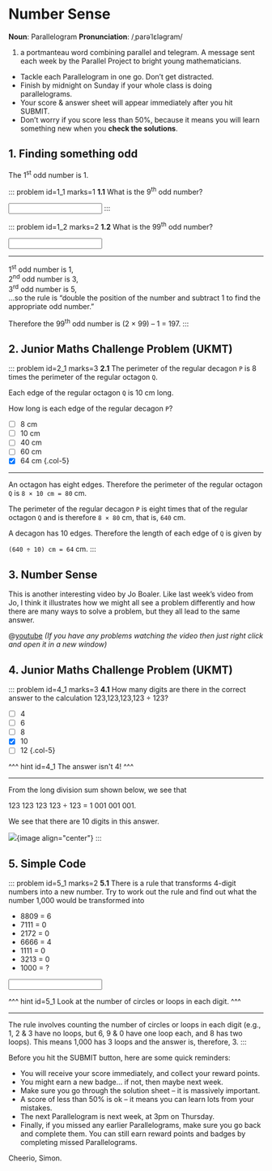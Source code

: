 # Number Sense

<div class="dictionary">

__Noun__: Parallelogram
__Pronunciation__: /ˌparəˈlɛləɡram/

1. a portmanteau word combining parallel and telegram. A message sent each
week by the Parallel Project to bright young mathematicians.

</div>

*	Tackle each Parallelogram in one go. Don’t get distracted.
*	Finish by midnight on Sunday if your whole class is doing parallelograms.
*	Your score & answer sheet will appear immediately after you hit SUBMIT.
*	Don’t worry if you score less than 50%, because it means you will learn something new when you __check the solutions__.


## 1. Finding something odd

The 1<sup>st</sup> odd number is 1.

::: problem id=1_1 marks=1
__1.1__ What is the 9<sup>th</sup> odd number?

<input solution="17"/>
:::

::: problem id=1_2 marks=2
__1.2__ What is the 99<sup>th</sup> odd number?

<input solution="197"/>

---

1<sup>st</sup> odd number is 1,  
2<sup>nd</sup> odd number is 3,  
3<sup>rd</sup> odd number is 5,  
...so the rule is “double the position of the number and subtract 1 to find the appropriate odd number.”

Therefore the 99<sup>th</sup> odd number is (2 × 99) – 1 = 197.
:::


## 2. Junior Maths Challenge Problem (UKMT)
<!--- 2018 (4) --->

::: problem id=2_1 marks=3
__2.1__ The perimeter of the regular decagon `P` is 8 times the perimeter of the regular octagon `Q`.  

Each edge of the regular octagon `Q` is 10 cm long.  

How long is each edge of the regular decagon `P`?

* [ ] 8 cm
* [ ] 10 cm
* [ ] 40 cm
* [ ] 60 cm
* [x] 64 cm
{.col-5}

---

An octagon has eight edges. Therefore the perimeter of the regular octagon `Q` is `8 × 10 cm = 80` cm.  

The perimeter of the regular decagon `P` is eight times that of the regular octagon `Q` and is therefore `8 × 80` cm, that is, `640` cm.  

A decagon has 10 edges. Therefore the length of each edge of `Q` is given by  

`(640 ÷ 10) cm = 64` cm.
:::


## 3. Number Sense

This is another interesting video by Jo Boaler. Like last week’s video from Jo, I think it illustrates how we might all see a problem differently and how there are many ways to solve a problem, but they all lead to the same answer.

@[youtube](wxE2Kur4AHc?rel=0) _(If you have any problems watching the video then just right click and open it in a new window)_


## 4. Junior Maths Challenge Problem (UKMT)
<!--- 2018 (11) --->

::: problem id=4_1 marks=3
__4.1__ How many digits are there in the correct answer to the calculation 123,123,123,123 ÷ 123?

* [ ] 4
* [ ] 6
* [ ] 8
* [x] 10
* [ ] 12
{.col-5}

^^^ hint id=4_1
The answer isn't 4!
^^^

---

From the long division sum shown below, we see that  

123 123 123 123 ÷ 123 = 1 001 001 001.  

We see that there are 10 digits in this answer.

![](/resources/7-32-number-sense/4-division-answer.png){image align="center"}
:::


## 5. Simple Code

::: problem id=5_1 marks=2
__5.1__ There is a rule that transforms 4-digit numbers into a new number. Try to work out  the rule and find out what the number 1,000 would be transformed into

* 8809 = 6
* 7111 = 0
* 2172 = 0
* 6666 = 4
* 1111 = 0
* 3213 = 0
* 1000 = ?

<input solution="3"/>

^^^ hint id=5_1
Look at the number of circles or loops in each digit.
^^^

---

The rule involves counting the number of circles or loops in each digit (e.g., 1, 2 & 3 have no loops, but 6, 9 & 0 have one loop each, and 8 has two loops). This means 1,000 has 3 loops and the answer is, therefore, 3.
:::


Before you hit the SUBMIT button, here are some quick reminders:

*	You will receive your score immediately, and collect your reward points.
*	You might earn a new badge... if not, then maybe next week.
*	Make sure you go through the solution sheet – it is massively important.
*	A score of less than 50% is ok – it means you can learn lots from your mistakes.
*	The next Parallelogram is next week, at 3pm on Thursday.
*	Finally, if you missed any earlier Parallelograms, make sure you go back and complete them. You can still earn reward points and badges by completing missed Parallelograms.

Cheerio,
Simon.

